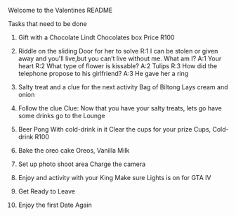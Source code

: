 Welcome to the Valentines README

Tasks that need to be done 

1. Gift with a Chocolate Lindt Chocolates box Price
    R100
2. Riddle on the sliding Door for her to solve
    R:1 I can be stolen or given away and you'll live,but you can’t live without me.
    What am I?
    A:1 Your heart 
    R:2 What type of flower is kissable?
    A:2 Tulips
    R:3 How did the telephone propose to his girlfriend? 
    A:3 He gave her a ring 

3. Salty treat and a clue for the next activity
    Bag of Biltong
    Lays cream and onion
    

4. Follow the clue
    Clue: Now that you have your salty treats, lets go have some drinks go to
    the Lounge

5. Beer Pong With cold-drink in it Clear the cups for your prize
    Cups, Cold-drink R100

6. Bake the oreo cake
    Oreos, Vanilla Milk

7. Set up photo shoot area
    Charge the camera

8. Enjoy and activity with your King
    Make sure Lights is on for GTA IV

9. Get Ready to Leave

10. Enjoy the first Date Again